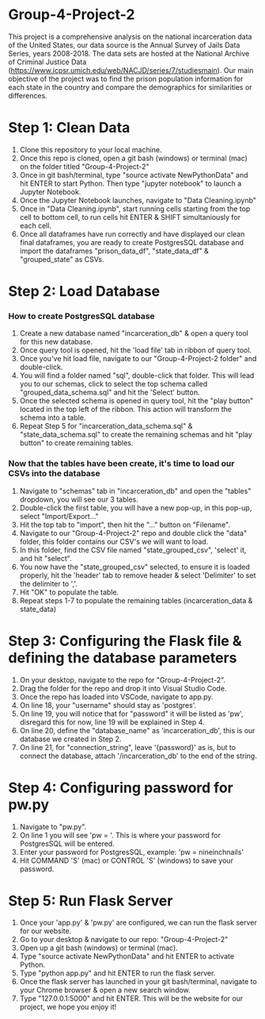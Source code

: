 # Group-4-Project-2
This project is a comprehensive analysis on the national incarceration data of the United States, our data source is the Annual Survey of Jails Data Series, years 2008-2018. The data sets are hosted at the National Archive of Criminal Justice Data (https://www.icpsr.umich.edu/web/NACJD/series/7/studiesmain). Our main objective of the project was to find the prison population information for each state in the country and compare the demographics for similarities or differences.


# Step 1: Clean Data
1. Clone this repository to your local machine.
1. Once this repo is cloned, open a git bash (windows) or terminal (mac) on the folder titled "Group-4-Project-2"
1. Once in git bash/terminal, type "source activate NewPythonData" and hit ENTER to start Python. Then type "jupyter notebook" to launch a Jupyter Notebook.
1. Once the Jupyter Notebook launches, navigate to "Data Cleaning.ipynb"
1. Once in "Data Cleaning.ipynb", start running cells starting from the top cell to bottom cell, to run cells hit ENTER & SHIFT simultaniously for each cell.
1. Once all dataframes have run correctly and have displayed our clean final dataframes, you are ready to create PostgresSQL database and import the dataframes "prison_data_df", "state_data_df" & "grouped_state" as CSVs.

# Step 2: Load Database

### How to create PostgresSQL database

1. Create a new database named "incarceration_db" & open a query tool for this new database.
1. Once query tool is opened, hit the 'load file' tab in ribbon of query tool. 
1. Once you've hit load file, navigate to our "Group-4-Project-2 folder" and double-click. 
1. You will find a folder named "sql", double-click that folder. This will lead you to our schemas, click to select the top schema called "grouped_data_schema.sql" and hit the 'Select' button.
1. Once the selected schema is opened in query tool, hit the "play button" located in the top left of the ribbon. This action will transform the schema into a table.
1. Repeat Step 5 for "incarceration_data_schema.sql" & "state_data_schema.sql" to create the remaining schemas and hit "play button" to create remaining tables.


### Now that the tables have been create, it's time to load our CSVs into the database
1. Navigate to "schemas" tab in "incarceration_db" and open the "tables" dropdown, you will see our 3 tables.
1. Double-click the first table, you will have a new pop-up, in this pop-up, select "Import/Export..."
1. Hit the top tab to "import", then hit the "..." button on "Filename".
1. Navigate to our "Group-4-Project-2" repo and double click the "data" folder, this folder contains our CSV's we will want to load.
1. In this folder, find the CSV file named "state_grouped_csv", 'select' it, and hit "select".
1. You now have the "state_grouped_csv" selected, to ensure it is loaded properly, hit the 'header' tab to remove header & select 'Delimiter' to set the delimiter to ','.
1. Hit "OK" to populate the table.
1. Repeat steps 1-7 to populate the remaining tables (incarceration_data & state_data)


# Step 3: Configuring the Flask file & defining the database parameters
1. On your desktop, navigate to the repo for "Group-4-Project-2".
1. Drag the folder for the repo and drop it into Visual Studio Code.
1. Once the repo has loaded into VSCode, navigate to app.py.
1. On line 18, your "username" should stay as 'postgres'.
1. On line 19, you will notice that for "password" it will be listed as 'pw', disregard this for now, line 19 will be explained in Step 4.
1. On line 20, define the "database_name" as 'incarceration_db', this is our database we created in Step 2.
1. On line 21, for "connection_string", leave '{password}' as is, but to connect the database, attach '/incarceration_db' to the end of the string.


# Step 4: Configuring password for pw.py
1. Navigate to "pw.py".
1. On line 1 you will see 'pw = '. This is where your password for PostgresSQL will be entered.
1. Enter your password for PostgresSQL, example: 'pw = nineinchnails'
1. Hit COMMAND 'S' (mac) or CONTROL 'S' (windows) to save your password.


# Step 5: Run Flask Server
1. Once your 'app.py' & 'pw.py' are configured, we can run the flask server for our website.
1. Go to your desktop & navigate to our repo: "Group-4-Project-2"
1. Open up a git bash (windows) or terminal (mac).
1. Type "source activate NewPythonData" and hit ENTER to activate Python.
1. Type "python app.py" and hit ENTER to run the flask server.
1. Once the flask server has launched in your git bash/terminal, navigate to your Chrome browser & open a new search window.
1. Type "127.0.0.1:5000" and hit ENTER. This will be the website for our project, we hope you enjoy it!
